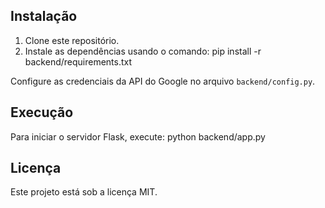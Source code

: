 ## Instalação
   
   1. Clone este repositório.
   2. Instale as dependências usando o comando:
      pip install -r backend/requirements.txt

Configure as credenciais da API do Google no arquivo `backend/config.py`.
   
   ## Execução
   
   Para iniciar o servidor Flask, execute:
   python backend/app.py
   
   ## Licença
   
   Este projeto está sob a licença MIT.
